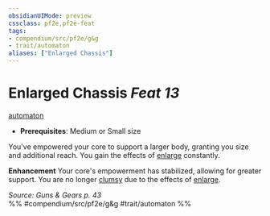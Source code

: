 ```yaml
---
obsidianUIMode: preview
cssclass: pf2e,pf2e-feat
tags:
- compendium/src/pf2e/g&g
- trait/automaton
aliases: ["Enlarged Chassis"]
---
```

# Enlarged Chassis  *Feat 13*  
[automaton](/rules/traits/automaton-g-g.md)  

- **Prerequisites**: Medium or Small size

You've empowered your core to support a larger body, granting you size and additional reach. You gain the effects of [enlarge](/compendium/spells/enlarge.md) constantly.

**Enhancement** Your core's empowerment has stabilized, allowing for greater support. You are no longer [clumsy](/rules/conditions.md#Clumsy) due to the effects of [enlarge](/compendium/spells/enlarge.md).

*Source: Guns & Gears p. 43*  
%% #compendium/src/pf2e/g&g #trait/automaton %%